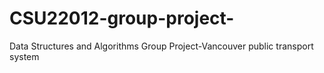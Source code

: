 # CSU22012-group-project-
Data Structures and Algorithms Group Project-Vancouver public transport system
